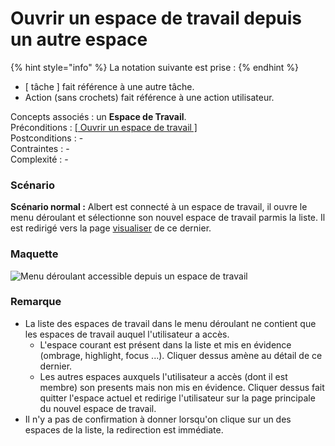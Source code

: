 # Ouvrir un espace de travail depuis un autre espace

{% hint style="info" %}
La notation suivante est prise :
{% endhint %}

* \[ tâche \] fait référence à une autre tâche.
* Action \(sans crochets\) fait référence à une action utilisateur.

Concepts associés : un **Espace de Travail**.  
Préconditions : [\[](charger-un-espace-de-travail.md)[ Ouvrir un espace de travail \]](charger-un-espace-de-travail.md)  
Postconditions : -  
Contraintes : -  
Complexité : -

### Scénario

**Scénario normal :** Albert est connecté à un espace de travail, il ouvre le menu déroulant et sélectionne son nouvel espace de travail parmis la liste. Il est redirigé vers la page [visualiser](visualiser-un-espace-de-travail.md) de ce dernier.

### Maquette

![Menu d&#xE9;roulant accessible depuis un espace de travail](../../.gitbook/assets/proposition-fil-d-ariane-6.png)



### Remarque

* La liste des espaces de travail dans le menu déroulant ne contient que les espaces de travail auquel l'utilisateur a accès.
  * L'espace courant est présent dans la liste et mis en évidence \(ombrage, highlight, focus ...\). Cliquer dessus amène au détail de ce dernier.
  * Les autres espaces auxquels l'utilisateur a accès \(dont il est membre\) son presents mais non mis en évidence. Cliquer dessus fait quitter l'espace actuel et redirige l'utilisateur sur la page principale du nouvel espace de travail.
* Il n'y a pas de confirmation à donner lorsqu'on clique sur un des espaces de la liste, la redirection est immédiate.

